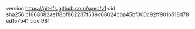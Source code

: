 version https://git-lfs.github.com/spec/v1
oid sha256:c1668082ae1f8bf862237f539d68024cba45bf300c92ff901b518d78cdf57b41
size 981
